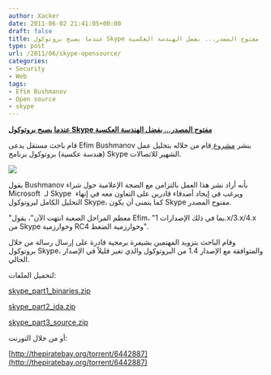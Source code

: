 ```yaml
---
author: Xacker
date: 2011-06-02 21:41:05+00:00
draft: false
title: عندما يصبح بروتوكول Skype مفتوح المصدر... بفضل الهندسة العكسية
type: post
url: /2011/06/skype-opensource/
categories:
- Security
- Web
tags:
- Efim Bushmanov
- Open source
- skype
---
```


**[عندما يصبح بروتوكول Skype مفتوح المصدر... بفضل الهندسة العكسية
](https://www.it-scoop.com/2011/06/skype-opensource/)**


قام باحث مستقل يدعى Efim Bushmanov بنشر [مشروع ](http://skype-open-source.blogspot.com/2011/06/skype-protocol-reverse-engineered.html)قام من خلاله بتحليل عمل (هندسة عكسية) بروتوكول برنامج Skype الشهير للاتصالات.

[![](https://www.it-scoop.com/wp-content/uploads/2011/06/skype_logo_cracked.jpg)
](https://www.it-scoop.com/2011/06/skype-opensource/)

يقول Bushmanov بأنه أراد نشر هذا العمل بالتزامن مع الضجة الإعلامية حول شراء Microsoft  لـ Skype  ويرغب في إيجاد أصدقاء قادرين على التعاون معه في إنهاء التحليل الكامل لبروتوكول Skype، كما يتمنى أن يكون Skype مفتوح المصدر.

"معظم المراحل الصعبة انتهت الآن"، يقول Efim، "بما في ذلك الإصدارات 1.x/3.x/4.x من Skype وخوارزمية RC4 وخوارزمية الضغط".

وقام الباحث بتزويد المهتمين بشيفرة برمجية قادرة على إرسال رسالة من خلال بروتوكول Skype، والمتوافقة مع الإصدار 1.4 من البروتوكول والذي تغير قليلاً في الإصدار الحالي.

لتحميل الملفات:

[skype_part1_binaries.zip](http://depositfiles.com/files/t5el0wnxb)

[skype_part2_ida.zip](http://depositfiles.com/files/vkmg6l99h)

[skype_part3_source.zip](http://depositfiles.com/files/fmenh4ieg)

أو من خلال التورنت:

[http://thepiratebay.org/torrent/6442887](http://thepiratebay.org/torrent/6442887)


